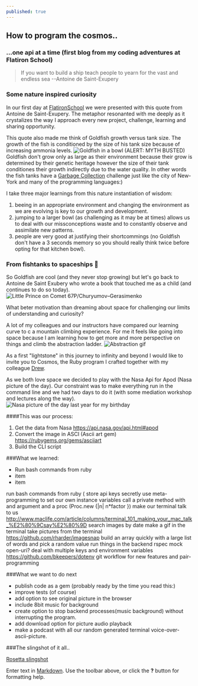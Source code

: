 ```yaml
---
published: true
---
```


## How to program the cosmos..
### ...one api at a time (first blog from my coding adventures at Flatiron School) 
> If you want to build a ship teach people to yearn for the vast and endless sea
--Antoine de Saint-Exupery 

### Some nature inspired curiosity

In our first day at [FlatironSchool](http://flatironschool.com) we were presented with this quote from Antoine de Saint-Exupery. The metaphor resonanted with me deeply as it crystalizes the way I approach every new project, challenge, learning and sharing opportunity. 

This quote also made me think of Goldfish growth versus tank size. The growth of the fish is conditioned by the size of his tank size because of increasing ammonia levels. 
![Goldfish in a bowl]({{site.baseurl}}/http://stopgoldfishbowls.weebly.com/uploads/1/1/2/8/11286918/559160204.jpg)
(ALERT: MYTH BUSTED) Goldfish don't grow only as large as their environment because their grow is determined by their genetic heritage however the size of their tank conditiones their growth indirectly due to the water quality. In other words the fish tanks have a [Garbage Collection](https://en.wikipedia.org/wiki/Garbage_collection_(computer_science)#Limited_environments) challenge just like the city of New-York and many of the programming languages:) 

I take three major learnings from this nature instantiation of wisdom:
1.  beeing in an appropriate environment and changing the environment as we are evolving is key to our growth and development.
2. jumping to a larger bowl (as challenging as it may be at times) allows us to deal with our missconceptions waste and to constantly observe and assimilate new patterns.
3. people are very good at justifying their shortcommings (no Goldfish don't have a 3 seconds memory so you should really think twice before opting for that kitchen bowl). 

### From fishtanks to spaceships :rocket:
So Goldfish are cool (and they never stop growing) but let's go back to Antoine de Saint Exubery who wrote a book that touched me as a child (and continues to do so today).
![Little Prince on Comet 67P/Churyumov–Gerasimenko]({{site.baseurl}}/https://pbs.twimg.com/media/B2QBujrCUAEtyGO.png)

What beter motivation than dreaming about space for challenging our limits of understanding and curiosity? 

A lot of my colleagues and our instructors have compared our learning curve to c a mountain climbing experience. For me it feels like going into space because I am learning how to get more and more perspective on things and climb the abstraction ladder. 
![Abstraction gif]({{site.baseurl}}/https://s-media-cache-ak0.pinimg.com/originals/8b/ae/92/8bae929b580082f4c6a3b15d3b0dfeed.gif)

As a first "lightstone" in this journey to infinity and beyond I would like to invite you to Cosmos, the Ruby program I crafted together with my colleague [Drew](https://twitter.com/drewfromspace).  

As we both love space we decided to play with the Nasa Api for Apod (Nasa picture of the day). Our constraint was to make everything run in the command line and we had two days to do it (with some mediation workshop and lectures along the way).
![Nasa picture of the day last year for my birthday]({{site.baseurl}}/http://apod.nasa.gov/apod/image/1409/m27_snyder_960.jpg)

####This was our process:

1. Get the data from Nasa https://api.nasa.gov/api.html#apod
2. Convert the image in ASCI (Ascii art gem) https://rubygems.org/gems/asciiart
3. Build the CLI script 

###What we learned: 
- Run bash commands from ruby
- item
- item


run bash commands from ruby (
store api keys secretly 
use meta-programming to set our own instance variables 
call a private method with and argument and a proc (Proc.new {|n| n*factor })
make our terminal talk to us
http://www.maclife.com/article/columns/terminal_101_making_your_mac_talk_%E2%80%9Csay%E2%80%9D
search images by date
make a gif in the terminal
take pictures from the terminal https://github.com/rharder/imagesnap
build an array quickly with a large list of words and pick a random value
run things in the backend 
rspec mock open-uri?
deal with multiple keys and environment variables https://github.com/bkeepers/dotenv
git workflow for new features and pair-programming 

###What we want to do next 
- publish code as a gem (probably ready by the time you read this:)
- improve tests (of course)
- add option to see original picture in the browser
- include 8bit music for background
- create option to stop backend processes(music background) without interrupting the program.
- add download option for picture audio playback
- make a podcast with all our random generated terminal voice-over-ascii-picture.

###The slingshot of it all..


[Rosetta slingshot](https://youtu.be/ktrtvCvZb28 "Rosetta slingshot")





Enter text in [Markdown](http://daringfireball.net/projects/markdown/). Use the toolbar above, or click the **?** button for formatting help.
